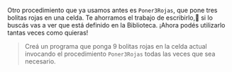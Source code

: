 Otro procedimiento que ya usamos antes es `Poner3Rojas`, que pone tres bolitas rojas en una celda. Te ahorramos el trabajo de escribirlo,:gift: si lo buscás vas a ver que está definido en la Biblioteca. ¡Ahora podés utilizarlo tantas veces como quieras!

> Creá un programa que ponga 9 bolitas rojas en la celda actual invocando el procedimiento `Poner3Rojas` todas las veces que sea necesario.